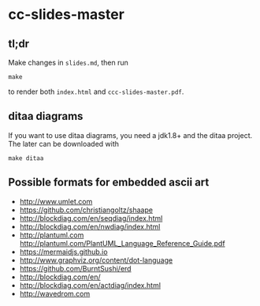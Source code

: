 # cc-slides-master

## tl;dr

Make changes in ```slides.md```, then run
```
make
```
to render both ```index.html``` and ```ccc-slides-master.pdf```.


## ditaa diagrams

If you want to use ditaa diagrams, you need a jdk1.8+ and the ditaa project.
The later can be downloaded with

```
make ditaa
```


## Possible formats for embedded ascii art

* http://www.umlet.com
* https://github.com/christiangoltz/shaape
* http://blockdiag.com/en/seqdiag/index.html
* http://blockdiag.com/en/nwdiag/index.html
* http://plantuml.com http://plantuml.com/PlantUML_Language_Reference_Guide.pdf
* https://mermaidjs.github.io
* http://www.graphviz.org/content/dot-language
* https://github.com/BurntSushi/erd
* http://blockdiag.com/en/
* http://blockdiag.com/en/actdiag/index.html
* http://wavedrom.com
